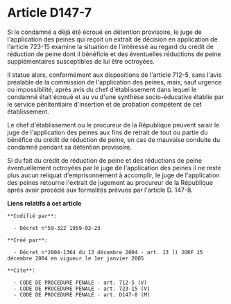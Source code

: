 # Article D147-7

Si le condamné a déjà été écroué en détention provisoire, le juge de l'application des peines qui reçoit un extrait de
décision en application de l'article 723-15 examine la situation de l'intéressé au regard du crédit de réduction de peine
dont il bénéficie et des éventuelles réductions de peine supplémentaires susceptibles de lui être octroyées.

Il statue alors, conformément aux dispositions de l'article 712-5, sans l'avis préalable de la commission de l'application
des peines, mais, sauf urgence ou impossibilité, après avis du chef d'établissement dans lequel le condamné était écroué et
au vu d'une synthèse socio-éducative établie par le service pénitentiaire d'insertion et de probation compétent de cet
établissement.

Le chef d'établissement ou le procureur de la République peuvent saisir le juge de l'application des peines aux fins de
retrait de tout ou partie du bénéfice du crédit de réduction de peine, en cas de mauvaise conduite du condamné pendant sa
détention provisoire.

Si du fait du crédit de réduction de peine et des réductions de peine éventuellement octroyées par le juge de l'application
des peines il ne reste plus aucun reliquat d'emprisonnement à accomplir, le juge de l'application des peines retourne
l'extrait de jugement au procureur de la République après avoir procédé aux formalités prévues par l'article D. 147-8.

**Liens relatifs à cet article**

	**Codifié par**:

	  - Décret n°59-322 1959-02-23

	**Créé par**:

	  - Décret n°2004-1364 du 13 décembre 2004 - art. 13 () JORF 15 décembre 2004 en vigueur le 1er janvier 2005

	**Cite**:

	  - CODE DE PROCEDURE PENALE - art. 712-5 (V)
	  - CODE DE PROCEDURE PENALE - art. 723-15 (V)
	  - CODE DE PROCEDURE PENALE - art. D147-8 (M)
